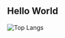 ## Hello World
![Top Langs](https://github-readme-stats.vercel.app/api/top-langs/?username=oasoobi&layout=compact&theme=transparent)

